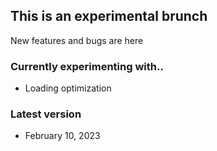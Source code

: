 ## This is an experimental brunch 
New features and bugs are here
### Currently experimenting with..
* Loading optimization
### Latest version
* February 10, 2023
